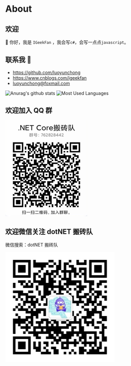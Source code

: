 # About

## 欢迎

👋 你好，我是 `IGeekFan` ，我会写`c#`，会写一点点`javascript`。

## 联系我 💬

- <https://github.com/luoyunchong>
- <https://www.cnblogs.com/igeekfan>
- <luoyunchong@foxmail.com>

![Anurag's github stats](https://github-readme-stats.vercel.app/api?username=luoyunchong&show_icons=true&theme=radical)
![Most Used Languages](https://github-readme-stats.vercel.app/api/top-langs/?username=luoyunchong&theme=dark&layout=compact)

## 欢迎加入 QQ 群

<img class="QR-img"  width="258" height="300" src="/images/qq.png">

## 欢迎微信关注 dotNET 搬砖队

微信搜索：dotNET 搬砖队

<img class="QR-img" src="/images/wechat.png">

